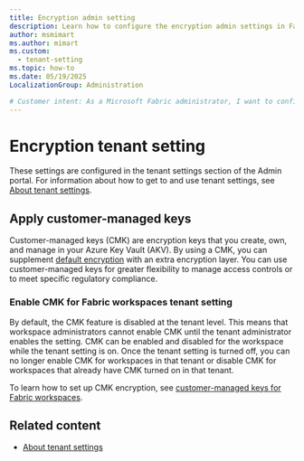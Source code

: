 ```yaml
---
title: Encryption admin setting
description: Learn how to configure the encryption admin settings in Fabric, to enable the workspace customer-managed keys feature.
author: msmimart
ms.author: mimart
ms.custom:
  - tenant-setting
ms.topic: how-to
ms.date: 05/19/2025
LocalizationGroup: Administration

# Customer intent: As a Microsoft Fabric administrator, I want to configure the encryption admin settings in Fabric, to enable the workspace customer-managed keys feature.
---
```


# Encryption tenant setting

These settings are configured in the tenant settings section of the Admin portal. For information about how to get to and use tenant settings, see [About tenant settings](tenant-settings-index.md).

## Apply customer-managed keys

Customer-managed keys (CMK) are encryption keys that you create, own, and manage in your Azure Key Vault (AKV). By using a CMK, you can supplement [default encryption](../security/security-overview.md#secure-data) with an extra encryption layer. You can use customer-managed keys for greater flexibility to manage access controls or to meet specific regulatory compliance.

### Enable CMK for Fabric workspaces tenant setting

By default, the CMK feature is disabled at the tenant level. This means that workspace administrators cannot enable CMK until the tenant administrator enables the setting. CMK can be enabled and disabled for the workspace while the tenant setting is on. Once the tenant setting is turned off, you can no longer enable CMK for workspaces in that tenant or disable CMK for workspaces that already have CMK turned on in that tenant.

To learn how to set up CMK encryption, see [customer-managed keys for Fabric workspaces](../security/workspace-customer-managed-keys.md).

## Related content

* [About tenant settings](tenant-settings-index.md)

